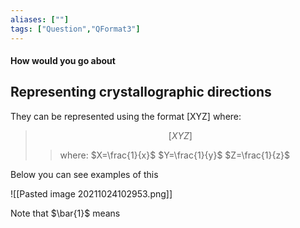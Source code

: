 ```yaml
---
aliases: [""]
tags: ["Question","QFormat3"]
---
```


#### How would you go about
## Representing crystallographic directions
They can be represented using the format [XYZ] where:

> $$ [XYZ] $$ 
>> where:
>> $X=\frac{1}{x}$ 
>> $Y=\frac{1}{y}$
>> $Z=\frac{1}{z}$

Below you can see examples of this 

![[Pasted image 20211024102953.png]]

Note that $\bar{1}$ means 
